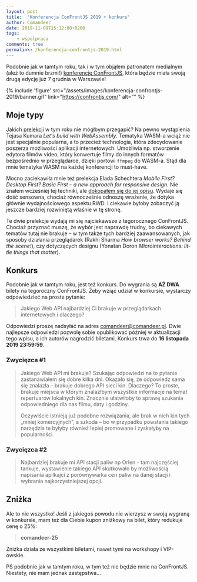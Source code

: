 ```yaml
---
layout: post
title:  "Konferencja ConFrontJS 2019 + konkurs"
author: Comandeer
date: 2019-11-09T15:12:08+0200
tags:
    - wspolpraca
comments: true
permalink: /konferencja-confrontjs-2019.html
---
```


Podobnie jak w tamtym roku, tak i w tym objąłem patronatem medialnym (ależ to dumnie brzmi!) [konferencję ConFrontJS](https://2019.confrontjs.com/), która będzie miała swoją drugą edycję już 7 grudnia w Warszawie!

{% include 'figure' src="/assets/images/konferencja-confrontjs-2019/banner.gif" link="https://confrontjs.com/" alt="" %}

## Moje typy

Jakich [prelekcji](https://2019.confrontjs.com/speakers) w tym roku nie mógłbym przegapić? Na pewno wystąpienia Tejasa Kumara <cite lang="en">Let's build with WebAssembly</cite>. Tematyka WASM-a wciąż nie jest specjalnie popularna, a to przecież technologia, która zdecydowanie poszerza możliwości aplikacji internetowych. Umożliwia np. stworzenie edytora filmów video, który konwertuje filmy do innych formatów bezpośrednio w przeglądarce, dzięki portowi `ffmpeg` do WASM-a. Stąd dla mnie tematyka WASM na każdej konferencji to must-have.

Mocno zaciekawiła mnie też prelekcja Elada Schechtera <cite lang="en">Mobile First? Desktop First? Basic First – a new approach for responsive design</cite>. Nie znałem wcześniej tej techniki, ale [dokopałem się do jej opisu](https://medium.com/@elad/the-new-responsive-design-evolution-2bfb9b504a4e). Wydaje się dość sensowna, chociaż równocześnie odnoszę wrażenie, że dotyka głównie wydajnościowego aspektu RWD. I ciekawie byłoby zobaczyć ją jeszcze bardziej rozwiniętą właśnie w tę stronę.

Te dwie prelekcje wydają mi się najciekawsze z tegorocznego ConFrontJS. Chociaż przyznać muszę, że wybór jest naprawdę trudny, bo ciekawych tematów tutaj nie brakuje – w tym także tych bardziej zaawansowanych, jak sposoby działania przeglądarek (Rakhi Sharma <cite lang="en">How browser works? Behind the scene!</cite>), czy dotyczących designu (Yonatan Doron <cite lang="en">Microinteractions: little things that matter</cite>).

## Konkurs

Podobnie jak w tamtym roku, jest też konkurs. Do wygrania są **AŻ DWA** bilety na tegoroczny ConFrontJS. Żeby wziąć udział w konkursie, wystarczy odpowiedzieć na proste pytanie:

> Jakiego Web API najbardziej Ci brakuje w przeglądarkach internetowych i dlaczego?

Odpowiedzi proszę nadsyłać na adres [comandeer@comandeer.pl](mailto:comandeer@comandeer.pl). Dwie najlepsze odpowiedzi pozwolę sobie opublikować później w aktualizacji tego wpisu, a ich autorów nagrodzić biletami. Konkurs trwa do **16 listopada 2019 23:59:59**.

### Zwycięzca #1

> Jakiego Web API mi brakuje? Szukając odpowiedzi na to pytanie zastanawiałem się dobre kilka dni. Okazało się, że odpowiedź sama się znalazła – brakuje dobrego API sieci kin. Dlaczego? To proste, brakuje miejsca w którym znalazłbym wszystkie informacje na temat repertuarów lokalnych kin. Znacznie ułatwiłoby to sprawę szukania odpowiedniego dla nas filmu, daty i godziny.
>
> Oczywiście istnieją już podobne rozwiązania, ale brak w nich kin tych „mniej komercyjnych”, a szkoda – bo w przypadku powstania takiego narzędzia te byłyby również lepiej promowane i zyskałyby na popularności.

### Zwycięzca #2

> Najbardziej brakuje mi API stacji paliw np Orlen - tam najczęściej tankuje, wystawienie takiego API skutkowało by możliwością napisania apilkajci z porównywarka cen paliw na danej stacji i wybrania najkorzystniejszej opcji.

## Zniżka

Ale to nie wszystko! Jeśli z jakiegoś powodu nie wierzysz w swoją wygraną w konkursie, mam też dla Ciebie kupon zniżkowy na bilet, który redukuje cenę o 25%:

> **comandeer-25**

Zniżka działa ze wszystkimi biletami, nawet tymi na workshopy i VIP-owskie.

PS podobnie jak w tamtym roku, w tym też nie będzie mnie na ConFrontJS. Niestety, nie mam jednak zastępstwa…
